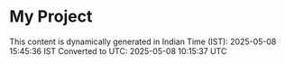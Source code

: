 # My Project

This content is dynamically generated in Indian Time (IST): 2025-05-08 15:45:36 IST
Converted to UTC: 2025-05-08 10:15:37 UTC
